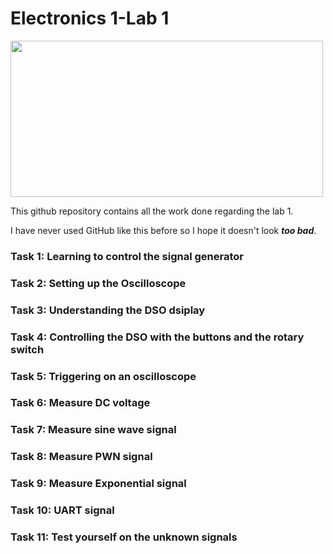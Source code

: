 # Electronics 1-Lab 1

<img src="https://github.com/BigKoala33/Electronics1-Lab1/blob/main/Images/Yellow-blue-circuit-MEng-EE.jpg" width="500" height="250">

This github repository contains all the work done regarding the lab 1.

I have never used GitHub like this before so I hope it doesn't look ***too bad***.

### Task 1: Learning to control the signal generator
### Task 2: Setting up the Oscilloscope
### Task 3: Understanding the DSO dsiplay
### Task 4: Controlling the DSO with the buttons and the rotary switch
### Task 5: Triggering on an oscilloscope
### Task 6: Measure DC voltage
### Task 7: Measure sine wave signal
### Task 8: Measure PWN signal
### Task 9: Measure Exponential signal
### Task 10: UART signal
### Task 11: Test yourself on the unknown signals
